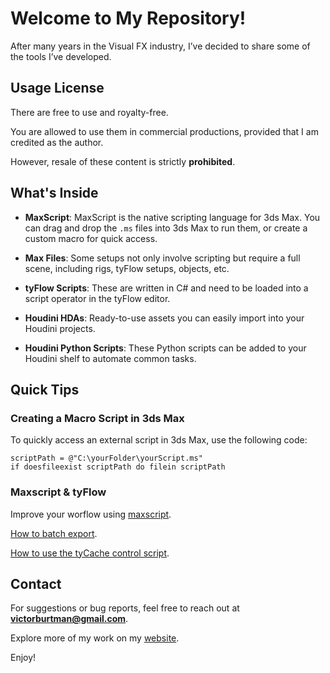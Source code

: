 # Welcome to My Repository!

After many years in the Visual FX industry, I’ve decided to share some of the tools I’ve developed.  

## Usage License

There are free to use and royalty-free.

You are allowed to use them in commercial productions, provided that I am credited as the author.

However, resale of these content is strictly __prohibited__.

## What's Inside

- **MaxScript**: MaxScript is the native scripting language for 3ds Max. You can drag and drop the `.ms` files into 3ds Max to run them, or create a custom macro for quick access.
  
- **Max Files**: Some setups not only involve scripting but require a full scene, including rigs, tyFlow setups, objects, etc.

- **tyFlow Scripts**: These are written in C# and need to be loaded into a script operator in the tyFlow editor.

- **Houdini HDAs**: Ready-to-use assets you can easily import into your Houdini projects.

- **Houdini Python Scripts**: These Python scripts can be added to your Houdini shelf to automate common tasks.

## Quick Tips

### Creating a Macro Script in 3ds Max

To quickly access an external script in 3ds Max, use the following code:

```maxscript
scriptPath = @"C:\yourFolder\yourScript.ms"
if doesfileexist scriptPath do filein scriptPath
```
### Maxscript & tyFlow

Improve your worflow using [maxscript](https://www.youtube.com/watch?v=VMQv5TyddVA&). 

[How to batch export](https://www.youtube.com/watch?v=T489-QfWMMg).

[How to use the tyCache control script](https://www.youtube.com/watch?v=Q3q3P92XOYg&list=PL4Fltnv41D9PCAp6L5GAXB9XbF0XZ-NGI&index=12).


## Contact

For suggestions or bug reports, feel free to reach out at **victorburtman@gmail.com**.

Explore more of my work on my [website](https://www.victorburtman.com/).

Enjoy!

